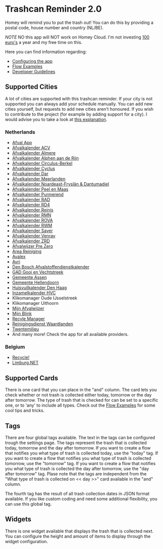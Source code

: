 # Trashcan Reminder 2.0
Homey will remind you to put the trash out! You can do this by providing a postal code, house number and country (NL/BE).

*NOTE* NO this app will NOT work on Homey Cloud. I'm not investing [100 euro's](https://homey.app/nl-nl/store/product/homey_developer_athom_12m/) a year and my free time on this.

Here you can find information regarding:
- [Configuring the app](settings.md)
- [Flow Examples](flow-examples.md)
- [Developer Guidelines](developer-guidelines.md)

## Supported Cities
A lot of cities are supported with this trashcan reminder. If your city is not supported you can always add your schedule manually. You can add new cities yourself, but requests to add new cities aren't honoured. If you wish to contribute to the project (for example by adding support for a city). I would advise you to take a look at [this explanation](developer-guidelines.md).

### Netherlands
- [Afval App](http://www.deafvalapp.nl/calendar/kalender_start.jsp)
- [Afvalkalender ACV](https://www.acv-groep.nl/)
- [Afvalkalender Almere](https://almere.ximmio.com/modules/53d8db94-7945-42fd-9742-9bbc71dbe4c1/kalender/)
- [Afvalkalender Alphen aan de Rijn](https://afvalkalender.alphenaandenrijn.nl/overzicht)
- [Afvalkalender Circulus-Berkel](https://mijn.circulus.nl/)
- [Afvalkalender Cyclus](https://afvalkalender.cyclusnv.nl/)
- [Afvalkalender Dar](https://afvalkalender.dar.nl)
- [Afvalkalender Meerlanden](https://afvalkalender.meerlanden.nl)
- [Afvalkalender Noardeast-Fryslân & Dantumadiel](https://offalkalinder.nl/)
- [Afvalkalender Peel en Maas](https://afvalkalender.peelenmaas.nl)
- [Afvalkalender Purmerend](https://afvalkalender.purmerend.nl/)
- [Afvalkalender RAD](https://www.radbv.nl/)
- [Afvalkalender RD4](https://rd4.syzygy.eu)
- [Afvalkalender Reinis](https://reinis.ximmio.com/modules/9dc25c8a-175a-4a41-b7a1-83f237a80b77/sitekalender/)
- [Afvalkalender RMN](https://inzamelschema.rmn.nl)
- [Afvalkalender ROVA](https://www.rova.nl)
- [Afvalkalender RWM](https://rwm.nl)
- [Afvalkalender Saver](https://saver.nl)
- [Afvalkalender Venray](https://afvalkalender.venray.nl)
- [Afvalkalender ZRD](https://afvalkalender.zrd.nl)
- [Afvalwijzer Pre Zero](https://inzamelwijzer.prezero.nl/)
- [Area Reiniging](https://www.area-afval.nl/voor-bewoners/afvalkalender/digitale-afvalkalender)
- [Avalex](https://www.avalex.nl/)
- [Avri](https://www.avri.nl/inwoners/afval/afvalkalender/)
- [Den Bosch Afvalstoffendienstkalender](http://denbosch.afvalstoffendienstkalender.nl)
- [GAD Gooi en Vechtstreek](https://inzamelkalender.gad.nl/)
- [Gemeente Assen](https://21burgerportaal.mendixcloud.com/p/assen/landing/)
- [Gemeente Hellendoorn](https://www.hellendoorn.nl/wonen-leven/publicatie/afval)
- [Huisvuilkalender Den Haag](https://huisvuilkalender.denhaag.nl/)
- [Inzamelkalender HVC](https://www.hvcgroep.nl/afval/afvalkalender)
- Klikomanager Oude IJsselstreek
- Klikomanager Uithoorn
- [Mijn Afvalwijzer](http://www.mijnafvalwijzer.nl)
- [Mijn Blink](https://mijnblink.nl/)
- [Recyle Manager](http://www.recyclemanager.nl)
- [Reinigingsdienst Waardlanden](https://www.waardlanden.nl/particulieren/afvalinzameling/afvalkalender)
- [Twentemilieu](https://www.twentemilieu.nl)
- And many more! Check the app for all available providers.

### Belgium
- [Recycle!](https://recycleapp.be/home)
- [Limburg.NET](https://limburg.net)

## Supported Cards
There is one card that you can place in the "and" column. The card lets you check whether or not trash is collected either today, tomorrow or the day after tomorrow. The type of trash that is checked for can be set to a specific one, or to 'any' to include all types. Check out the [Flow Examples](flow-examples.md) for some cool tips and tricks.

## Tags
There are four global tags available. The text in the tags can be configured trough the settings page. The tags represent the trash that is collected today, tomorrow and the day after tomorrow.
If you want to create a flow that notifies you what type of trash is collected today, use the "today" tag.
If you want to create a flow that notifies you what type of trash is collected tomorrow, use the "tomorrow" tag.
If you want to create a flow that notifies you what type of trash is collected the day after tomorrow, use the "day after tomorrow" tag.
Plase note that the tags are independent from the "What type of trash is collected on << day >>" card available in the "and" column.

The fourth tag has the result of all trash collection dates in JSON format available. If you like custom coding and need some additional flexibility, you can use this global tag.

## Widgets
There is one widget available that displays the trash that is collected next. You can configure the height and amount of items to display through the widget configuration.
